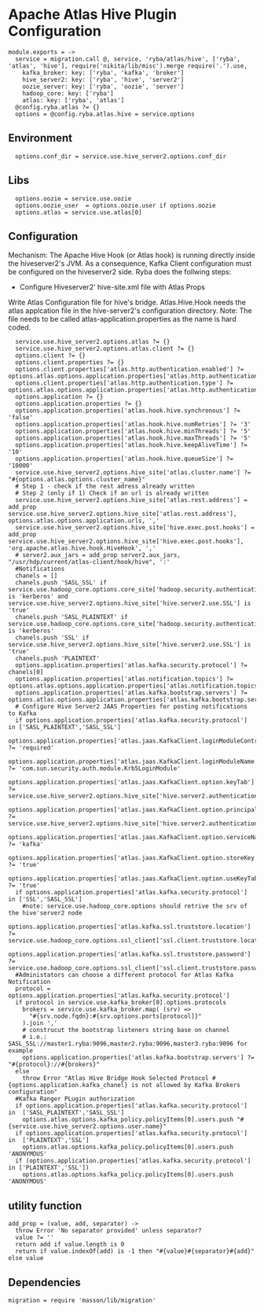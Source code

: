 
# Apache Atlas Hive Plugin Configuration

    module.exports = ->
      service = migration.call @, service, 'ryba/atlas/hive', ['ryba', 'atlas', 'hive'], require('nikita/lib/misc').merge require('.').use,
        kafka_broker: key: ['ryba', 'kafka', 'broker']
        hive_server2: key: ['ryba', 'hive', 'server2']
        oozie_server: key: ['ryba', 'oozie', 'server']
        hadoop_core: key: ['ryba']
        atlas: key: ['ryba', 'atlas']
      @config.ryba.atlas ?= {}
      options = @config.ryba.atlas.hive = service.options

## Environment

      options.conf_dir = service.use.hive_server2.options.conf_dir

## Libs
      
      options.oozie = service.use.oozie
      options.oozie_user  = options.oozie.user if options.oozie
      options.atlas = service.use.atlas[0]

## Configuration

Mechanism: The Apache Hive Hook (or Atlas hook) is running directly inside the
hiveserver2's JVM. As a consequence, Kafka Client configuration must be configured 
on the hiveserver2 side.
Ryba does the follwing steps:
- Configure Hiveserver2' hive-site.xml file with Atlas Props

Write Atlas Configuration file for hive's bridge. Atlas.Hive.Hook needs the atlas applcation
file in the hive-server2's configuration directory. 
Note: The file needs to be called atlas-application.properties as the name is
hard coded.

      service.use.hive_server2.options.atlas ?= {}
      service.use.hive_server2.options.atlas.client ?= {}
      options.client ?= {}
      options.client.properties ?= {}
      options.client.properties['atlas.http.authentication.enabled'] ?= options.atlas.options.application.properties['atlas.http.authentication.enabled']
      options.client.properties['atlas.http.authentication.type'] ?= options.atlas.options.application.properties['atlas.http.authentication.type']
      options.application ?= {}
      options.application.properties ?= {}
      options.application.properties['atlas.hook.hive.synchronous'] ?= 'false'
      options.application.properties['atlas.hook.hive.numRetries'] ?= '3'
      options.application.properties['atlas.hook.hive.minThreads'] ?= '5'
      options.application.properties['atlas.hook.hive.maxThreads'] ?= '5'
      options.application.properties['atlas.hook.hive.keepAliveTime'] ?= '10'
      options.application.properties['atlas.hook.hive.queueSize'] ?= '10000'
      service.use.hive_server2.options.hive_site['atlas.cluster.name'] ?= "#{options.atlas.options.cluster_name}"
      # Step 1 - check if the rest adress already written
      # Step 2 (only if 1) Check if an url is already written
      service.use.hive_server2.options.hive_site['atlas.rest.address'] = add_prop service.use.hive_server2.options.hive_site['atlas.rest.address'], options.atlas.options.application.urls, ','
      service.use.hive_server2.options.hive_site['hive.exec.post.hooks'] = add_prop service.use.hive_server2.options.hive_site['hive.exec.post.hooks'], 'org.apache.atlas.hive.hook.HiveHook', ','
      # server2.aux_jars = add_prop server2.aux_jars, "/usr/hdp/current/atlas-client/hook/hive", ':'
      #Notifications
      chanels = []
      chanels.push 'SASL_SSL' if service.use.hadoop_core.options.core_site['hadoop.security.authentication'] is 'kerberos' and service.use.hive_server2.options.hive_site['hive.server2.use.SSL'] is 'true'
      chanels.push 'SASL_PLAINTEXT' if service.use.hadoop_core.options.core_site['hadoop.security.authentication'] is 'kerberos'
      chanels.push 'SSL' if service.use.hive_server2.options.hive_site['hive.server2.use.SSL'] is 'true'
      chanels.push 'PLAINTEXT'
      options.application.properties['atlas.kafka.security.protocol'] ?= chanels[0]
      options.application.properties['atlas.notification.topics'] ?= options.atlas.options.application.properties['atlas.notification.topics']
      options.application.properties['atlas.kafka.bootstrap.servers'] ?= options.atlas.options.application.properties['atlas.kafka.bootstrap.servers']
      # Configure Hive Server2 JAAS Properties for posting notifications to Kafka
      if options.application.properties['atlas.kafka.security.protocol'] in ['SASL_PLAINTEXT','SASL_SSL']
        options.application.properties['atlas.jaas.KafkaClient.loginModuleControlFlag'] ?= 'required'
        options.application.properties['atlas.jaas.KafkaClient.loginModuleName'] ?= 'com.sun.security.auth.module.Krb5LoginModule'
        options.application.properties['atlas.jaas.KafkaClient.option.keyTab'] ?= service.use.hive_server2.options.hive_site['hive.server2.authentication.kerberos.keytab']
        options.application.properties['atlas.jaas.KafkaClient.option.principal'] ?= service.use.hive_server2.options.hive_site['hive.server2.authentication.kerberos.principal']
        options.application.properties['atlas.jaas.KafkaClient.option.serviceName'] ?= 'kafka'
        options.application.properties['atlas.jaas.KafkaClient.option.storeKey'] ?= 'true'
        options.application.properties['atlas.jaas.KafkaClient.option.useKeyTab'] ?= 'true'
      if options.application.properties['atlas.kafka.security.protocol'] in ['SSL','SASL_SSL']
        #note: service.use.hadoop_core.options should retrive the srv of the hive'server2 node
        options.application.properties['atlas.kafka.ssl.truststore.location'] ?= service.use.hadoop_core.options.ssl_client['ssl.client.truststore.location']
        options.application.properties['atlas.kafka.ssl.truststore.password'] ?= service.use.hadoop_core.options.ssl_client['ssl.client.truststore.password']
      #Administators can choose a different protocol for Atlas Kafka Notification
      protocol = options.application.properties['atlas.kafka.security.protocol']
      if protocol in service.use.kafka_broker[0].options.protocols
        brokers = service.use.kafka_broker.map( (srv) =>
          "#{srv.node.fqdn}:#{srv.options.ports[protocol]}"
        ).join ','
        # construcut the bootstrap listeners string base on channel
        # i.e.: SASL_SSL://master1.ryba:9096,master2.ryba:9096,master3.ryba:9096 for example
        options.application.properties['atlas.kafka.bootstrap.servers'] ?= "#{protocol}://#{brokers}"
      else
        throw Error "Atlas Hive Bridge Hook Selected Protocol #{options.application.kafka_chanel} is not allowed by Kafka Brokers configuration"
      #Kafka Ranger PLugin authorization
      if options.application.properties['atlas.kafka.security.protocol'] in  ['SASL_PLAINTEXT','SASL_SSL']
        options.atlas.options.kafka_policy.policyItems[0].users.push "#{service.use.hive_server2.options.user.name}"
      if options.application.properties['atlas.kafka.security.protocol'] in  ['PLAINTEXT','SSL']
        options.atlas.options.kafka_policy.policyItems[0].users.push 'ANONYMOUS'
      if (options.application.properties['atlas.kafka.security.protocol'] in ['PLAINTEXT','SSL'])
        options.atlas.options.kafka_policy.policyItems[0].users.push 'ANONYMOUS'

## utility function

    add_prop = (value, add, separator) ->
      throw Error 'No separator provided' unless separator?
      value ?= ''
      return add if value.length is 0
      return if value.indexOf(add) is -1 then "#{value}#{separator}#{add}" else value

## Dependencies

    migration = require 'masson/lib/migration'
      
